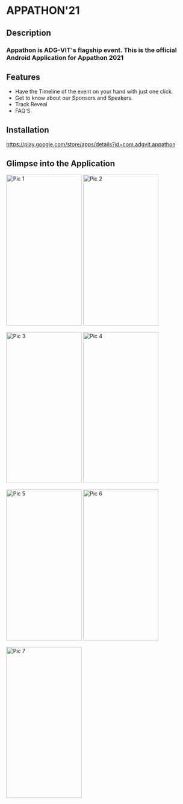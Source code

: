 # APPATHON'21

## Description

### Appathon is ADG-VIT's flagship event. This is the official Android Application for Appathon 2021

## Features
- Have the Timeline of the event on your hand with just one click.
- Get to know about our Sponsors and Speakers.
- Track Reveal
- FAQ'S

## Installation
https://play.google.com/store/apps/details?id=com.adgvit.appathon

## Glimpse into the Application
<img src = "https://user-images.githubusercontent.com/73430464/149329521-4ec6a98d-3f61-4b9d-b39f-69b674bec8a7.jpeg" alt = "Pic 1" width = "200" height = "400" /> <img src = "https://user-images.githubusercontent.com/73430464/149329822-fa244f44-6e55-4819-845d-6a1714192738.jpeg" alt = "Pic 2" width = "200" height = "400" /> 

<img src = "https://user-images.githubusercontent.com/73430464/149329825-2607eeb7-b8ef-49ba-bc28-188a68278b5e.jpeg" alt = "Pic 3" width = "200" height = "400" /> <img src = "https://user-images.githubusercontent.com/73430464/149329827-fb0b65b1-3f42-4880-8c3a-b9b97d3fdefa.jpeg" alt = "Pic 4" width = "200" height = "400" /> 

<img src = "https://user-images.githubusercontent.com/73430464/149329832-59ff7a47-21fc-42c2-a4ee-bb442cfb7cb8.jpeg" alt = "Pic 5" width = "200" height = "400" /> <img src = "https://user-images.githubusercontent.com/73430464/149329814-342f8bff-4e48-4636-8077-d97af07abb61.jpeg" alt = "Pic 6" width = "200" height = "400" /> 

<img src = "https://user-images.githubusercontent.com/73430464/149329818-7e595bb7-d4ab-4650-b063-88e3fe2e36ae.jpeg" alt = "Pic 7" width = "200" height = "400" />
